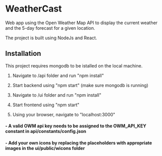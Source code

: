 # WeatherCast

Web app using the Open Weather Map API to display the current weather
and the 5-day forecast for a given location.

The project is built using NodeJs and React.

## Installation

This project requires mongodb to be istalled on the local machine.

1. Navigate to /api folder and run "npm install"
2. Start backend using "npm start" (make sure mongodb is running)

3. Navigate to /ui folder and run "npm install"
4. Start frontend using "npm start"
5. Using your browser, navigate to "localhost:3000"

#### - A valid OWM api key needs to be assigned to the OWM_API_KEY constant in api/constants/config.json

#### - Add your own icons by replacing the placeholders with appropriate images in the ui/public/wicons folder
